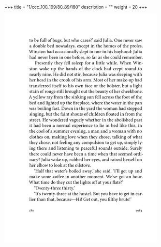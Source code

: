 +++
title = "1/ccc_100_199/80_89/180"
description = ""
weight = 20
+++

<img class="center-fit-jpg" src="/jpg_/out_jpg_1984__180.jpg" ></img>

